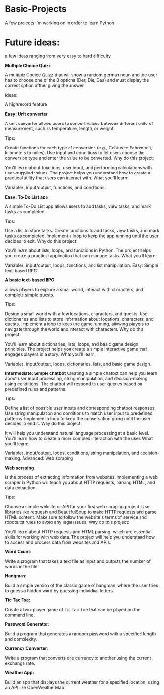 # Basic-Projects
A few projects i'm working on in order to learn Python

# Future ideas:

a few ideas ranging from very easy to hard difficulty 


**Multiple Choice Quizz**

A multiple Choice Quizz that will show a random german noun and the user has to choose one of the 3 options (Der, Die, Das) and must display the correct option afther giving the answer

ideas: 

A highrecord feature

**Easy: Unit converter**

A unit converter allows users to convert values between different units of measurement, such as temperature, length, or weight.

Tips:

Create functions for each type of conversion (e.g., Celsius to Fahrenheit, kilometers to miles).
Use input and conditions to let users choose the conversion type and enter the value to be converted.
Why do this project:

You'll learn about functions, user input, and performing calculations with user-supplied values.
The project helps you understand how to create a practical utility that users can interact with.
What you'll learn:

Variables, input/output, functions, and conditions.

**Easy: To-Do List app**

A simple To-Do List app allows users to add tasks, view tasks, and mark tasks as completed.

Tips:

Use a list to store tasks.
Create functions to add tasks, view tasks, and mark tasks as completed.
Implement a loop to keep the app running until the user decides to exit.
Why do this project:

You'll learn about lists, loops, and functions in Python.
The project helps you create a practical application that can manage tasks.
What you'll learn:

Variables, input/output, loops, functions, and list manipulation.
Easy: Simple text-based RPG

**A basic text-based RPG** 

allows players to explore a small world, interact with characters, and complete simple quests.

Tips:

Design a small world with a few locations, characters, and quests.
Use dictionaries and lists to store information about locations, characters, and quests.
Implement a loop to keep the game running, allowing players to navigate through the world and interact with characters.
Why do this project:

You'll learn about dictionaries, lists, loops, and basic game design principles.
The project helps you create a simple interactive game that engages players in a story.
What you'll learn:

Variables, input/output, loops, dictionaries, lists, and basic game design.

**Intermediate: Simple chatbot**
Creating a simple chatbot can help you learn about user input processing, string manipulation, and decision-making using conditions. The chatbot will respond to user queries based on predefined rules and patterns.

Tips:

Define a list of possible user inputs and corresponding chatbot responses.
Use string manipulation and conditions to match user input to predefined patterns.
Implement a loop to keep the conversation going until the user decides to end it.
Why do this project:

It will help you understand natural language processing at a basic level.
You'll learn how to create a more complex interaction with the user.
What you'll learn:

Variables, input/output, loops, conditions, string manipulation, and decision-making.
Advanced: Web scraping

**Web scraping**

is the process of extracting information from websites. Implementing a web scraper in Python will teach you about HTTP requests, parsing HTML, and data extraction.

Tips:

Choose a simple website or API for your first web scraping project.
Use libraries like requests and BeautifulSoup to make HTTP requests and parse HTML content.
Make sure to follow the website's terms of service and robots.txt rules to avoid any legal issues.
Why do this project:

You'll learn about HTTP requests and HTML parsing, which are essential skills for working with web data.
The project will help you understand how to access and process data from websites and APIs.


**Word Count:** 

Write a program that takes a text file as input and outputs the number of words in the file.

**Hangman:** 

Build a simple version of the classic game of hangman, where the user tries to guess a hidden word by guessing individual letters.

**Tic Tac Toe:** 

Create a two-player game of Tic Tac Toe that can be played on the command line.

**Password Generator:** 

Build a program that generates a random password with a specified length and complexity.

**Currency Converter:** 

Write a program that converts one currency to another using the current exchange rate.

**Weather App:** 

Build an app that displays the current weather for a specified location, using an API like OpenWeatherMap.


